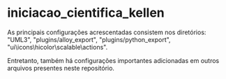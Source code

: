 # iniciacao_cientifica_kellen

As principais configurações acrescentadas consistem nos diretórios: "UML3", "plugins/alloy_export", "plugins/python_export", "ui\icons\hicolor\scalable\actions".

Entretanto, também há configurações importantes adicionadas em outros arquivos presentes neste repositório.
